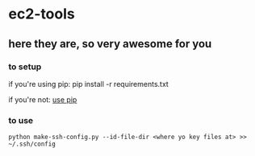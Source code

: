 # ec2-tools
## here they are, so very awesome for you

### to setup
if you're using pip:
    pip install -r requirements.txt

if you're not:
    [use pip](http://pypi.python.org/pypi/pip)


### to use
    python make-ssh-config.py --id-file-dir <where yo key files at> >> ~/.ssh/config

